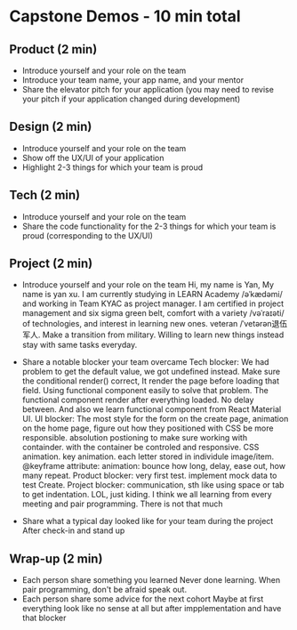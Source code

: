 # Capstone Demos - 10 min total
## Product (2 min)
- Introduce yourself and your role on the team
- Introduce your team name, your app name, and your mentor
- Share the elevator pitch for your application (you may need to revise your pitch if your application changed during development)
## Design (2 min)
- Introduce yourself and your role on the team
- Show off the UX/UI of your application
- Highlight 2-3 things for which your team is proud
## Tech (2 min)
- Introduce yourself and your role on the team
- Share the code functionality for the 2-3 things for which your team is proud (corresponding to the UX/UI)
## Project (2 min)
- Introduce yourself and your role on the team
Hi, my name is Yan, My name is yan xu. I am currently studying in LEARN Academy /əˈkædəmi/ and working in Team KYAC as project manager. I am certified in project management and six sigma green belt, comfort with a variety /vəˈraɪəti/ of technologies, and interest in learning new ones. veteran /ˈvetərən退伍军人. Make a transition from military. Willing to learn new things instead stay with same tasks everyday.
- Share a notable blocker your team overcame
Tech blocker: We had problem to get the default value, we got undefined instead. Make sure the conditional render() correct, It render the page before loading that field. Using functional component easily to solve that problem. The functional component render after everything loaded. No delay between. And also we learn functional component from React Material UI. 
UI blocker: The most style for the form on the create page, animation on the home page, figure out how they positioned with CSS be more responsible. absolution postioning to make sure working with containder. with the container be controled and responsive. 
CSS animation. key animation. each letter stored in individule image/item. @keyframe attribute: animation: bounce how long, delay, ease out, how many repeat.
Product blocker: very first test. implement mock data to test Create. 
Project blocker: communication, sth like using space or tab to get indentation. LOL, just kiding. I think we all learning from every meeting and pair programming. There is not that much 

- Share what a typical day looked like for your team during the project
After check-in and stand up
## Wrap-up (2 min)
- Each person share something you learned
Never done learning. When pair programming, don't be afraid speak out. 
- Each person share some advice for the next cohort
Maybe at first everything look like no sense at all but after impplementation and have that blocker 
